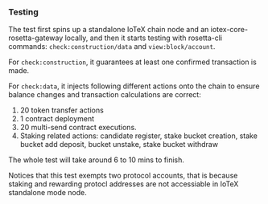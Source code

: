 ### Testing

The test first spins up a standalone IoTeX chain node and an iotex-core-rosetta-gateway locally, and then it starts testing with rosetta-cli commands: `check:construction/data` and `view:block/account`.

For `check:construction`, it guarantees at least one confirmed transaction is made.

For `check:data`, it injects following different actions onto the chain to ensure balance changes and transaction calculations are correct:

1. 20 token transfer actions
2. 1 contract deployment
3. 20 multi-send contract executions.
4. Staking related actions: candidate register, stake bucket creation, stake bucket add deposit, bucket unstake, stake bucket withdraw

The whole test will take around 6 to 10 mins to finish.

Notices that this test exempts two protocol accounts, that is because staking and rewarding protocl addresses are not accessiable in IoTeX standalone mode node.
